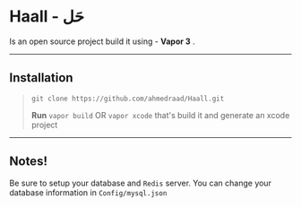 Haall - حَل
===================


Is an open source project build it using - **Vapor 3** .

----------


Installation
-------------

> `git clone https://github.com/ahmedraad/Haall.git`
> 
> **Run** `vapor build` OR `vapor xcode` that's build it and generate an xcode project

----------

Notes!
------------
Be sure to setup your database and `Redis` server. 
You can change your database information in `Config/mysql.json`
